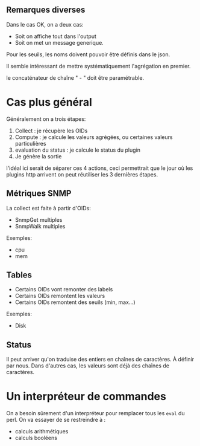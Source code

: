 ## Remarques diverses

Dans le cas OK, on a deux cas:
* Soit on affiche tout dans l'output
* Soit on met un message generique.

Pour les seuils, les noms doivent pouvoir être définis dans le json.

Il semble intéressant de mettre systématiquement l'agrégation en premier.

le concaténateur de chaîne " - " doit être paramétrable.

# Cas plus général
Généralement on a trois étapes:

1. Collect : je récupère les OIDs
2. Compute : je calcule les valeurs agrégées, ou certaines valeurs particulières
3. evaluation du status : je calcule le status du plugin
4. Je génère la sortie

l'idéal ici serait de séparer ces 4 actions, ceci permettrait que le jour où les plugins http arrivent on peut réutiliser les 3 dernières étapes.

## Métriques SNMP
La collect est faite à partir d'OIDs:
* SnmpGet multiples
* SnmpWalk multiples

Exemples:
* cpu
* mem

## Tables
* Certains OIDs vont remonter des labels
* Certains OIDs remontent les valeurs
* Certains OIDs remontent des seuils (min, max...)

Exemples:
* Disk

## Status
Il peut arriver qu'on traduise des entiers en chaînes de caractères. À définir par nous.
Dans d'autres cas, les valeurs sont déjà des chaînes de caractères.

# Un interpréteur de commandes
On a besoin sûrement d'un interpréteur pour remplacer tous les `eval` du perl. On va essayer de se restreindre à :
* calculs arithmétiques
* calculs booléens